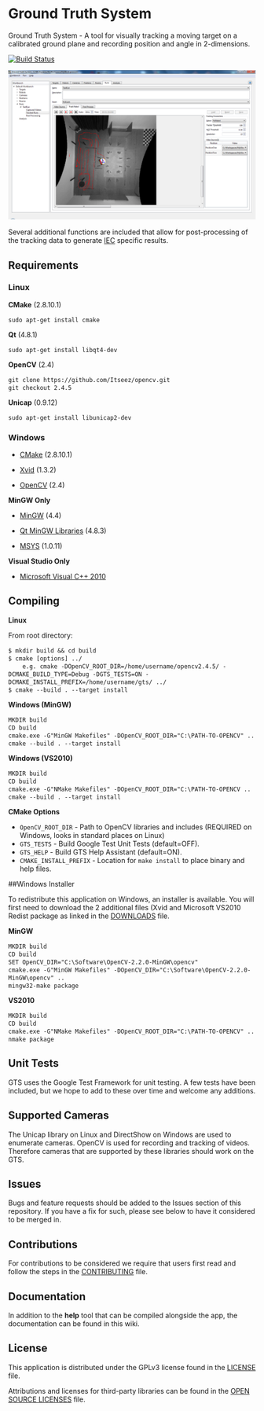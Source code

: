 # Ground Truth System

Ground Truth System - A tool for visually tracking a moving target on a calibrated ground plane and recording position and angle in 2-dimensions.

[![Build Status](https://travis-ci.org/dysonltd/gts.png?branch=develop)](https://travis-ci.org/dysonltd/gts)

![Screenshot](help/doc/gts_userguide_files/screenshot.png?raw=true)

Several additional functions are included that allow for post-processing of the tracking data to generate [IEC](http://www.iec.ch/) specific results.

## Requirements

### Linux

__CMake__ (2.8.10.1)
	
	sudo apt-get install cmake

__Qt__ (4.8.1)
	
	sudo apt-get install libqt4-dev

__OpenCV__ (2.4)

	git clone https://github.com/Itseez/opencv.git 
	git checkout 2.4.5

__Unicap__ (0.9.12)

	sudo apt-get install libunicap2-dev

### Windows ###

* [CMake](http://www.cmake.org/cmake/resources/software.html) (2.8.10.1)

* [Xvid](http://www.xvid.org/) (1.3.2)

* [OpenCV](http://sourceforge.net/projects/opencvlibrary/files/opencv-win/) (2.4)

__MinGW Only__

* [MinGW](ftp://ftp.qt.nokia.com/misc/MinGW-gcc440_1.zip) (4.4)

* [Qt MinGW Libraries](http://qt-project.org/downloads) (4.8.3)

* [MSYS](http://www.mingw.org/wiki/MSYS) (1.0.11)

__Visual Studio Only__

* [Microsoft Visual C++ 2010](http://www.microsoft.com/visualstudio/eng/products/visual-studio-2010-express)

## Compiling

__Linux__

From root directory:

	$ mkdir build && cd build
	$ cmake [options] ../
	    e.g. cmake -DOpenCV_ROOT_DIR=/home/username/opencv2.4.5/ -DCMAKE_BUILD_TYPE=Debug -DGTS_TESTS=ON -DCMAKE_INSTALL_PREFIX=/home/username/gts/ ../
	$ cmake --build . --target install

__Windows (MinGW)__

	MKDIR build
	CD build
	cmake.exe -G"MinGW Makefiles" -DOpenCV_ROOT_DIR="C:\PATH-TO-OPENCV" ..   
	cmake --build . --target install

__Windows (VS2010)__

	MKDIR build
	CD build
	cmake.exe -G"NMake Makefiles" -DOpenCV_ROOT_DIR="C:\PATH-TO-OPENCV ..
	cmake --build . --target install
	
__CMake Options__

- `OpenCV_ROOT_DIR` - Path to OpenCV libraries and includes (REQUIRED on Windows, looks in standard places on Linux)
- `GTS_TESTS` - Build Google Test Unit Tests (default=OFF).
- `GTS_HELP` - Build GTS Help Assistant (default=ON).
- `CMAKE_INSTALL_PREFIX` - Location for `make install` to place binary and help files.  

##Windows Installer

To redistribute this application on Windows, an installer is available. You will first need to download the 2 additional files (Xvid and Microsoft VS2010 Redist package as linked in the [DOWNLOADS](/installer/files/DOWNLOADS) file.

__MinGW__
	
	MKDIR build
	CD build
	SET OpenCV_DIR="C:\Software\OpenCV-2.2.0-MinGW\opencv"
	cmake.exe -G"MinGW Makefiles" -DOpenCV_DIR="C:\Software\OpenCV-2.2.0-MinGW\opencv" ..
	mingw32-make package

__VS2010__
  	
	MKDIR build
	CD build
	cmake.exe -G"NMake Makefiles" -DOpenCV_ROOT_DIR="C:\PATH-TO-OPENCV" .. 
	nmake package

## Unit Tests

GTS uses the Google Test Framework for unit testing. A few tests have been included, but we hope to add to these over time and welcome any additions.

## Supported Cameras ##

The Unicap library on Linux and DirectShow on Windows are used to enumerate cameras. OpenCV is used for recording and tracking of videos.
Therefore cameras that are supported by these libraries should work on the GTS.

## Issues

Bugs and feature requests should be added to the Issues section of this repository. If you have a fix for such, please see below to have it considered to be merged in.

## Contributions

For contributions to be considered we require that users first read and follow the steps in the [CONTRIBUTING](CONTRIBUTING.md) file.

## Documentation 

In addition to the __help__ tool that can be compiled alongside the app, the documentation can be found in this wiki.

## License ##

This application is distributed under the GPLv3 license found in the [LICENSE](LICENSE) file.

Attributions and licenses for third-party libraries can be found in the [OPEN SOURCE LICENSES](OPENSOURCE_LICENSES) file.
